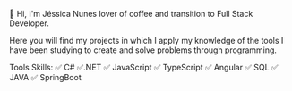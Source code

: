 👋 Hi, I'm Jéssica Nunes lover of coffee and transition to Full Stack Developer.

Here you will find my projects in which I apply my knowledge of the tools I have been studying to create and solve problems through programming.

Tools Skills:
✅ C#
✅.NET
✅ JavaScript
✅ TypeScript
✅ Angular
✅ SQL
✅ JAVA
✅ SpringBoot

